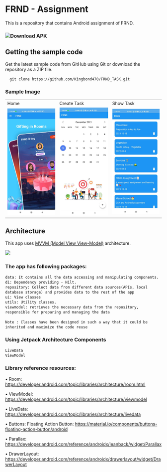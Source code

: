 # FRND - Assignment

This is a repository that contains Android assignment of FRND. 

### ![Download APK](https://drive.google.com/file/d/1liePIsw12xTvlD0kye_7-xDXKls1yZl8/view?usp=sharing) 

## Getting the sample code

Get the latest sample code from GitHub using Git or download the repository as a ZIP file. 

      git clone https://github.com/Kingbond470/FRND_TASK.git

### Sample Image

<table>
  <tr>
    <td>Home</td>
    <td>Create Task</td>
   <td>Show Task</td>
  </tr>
  <tr>
    <td><img src="https://github.com/Kingbond470/Android-Practice/blob/main/FRND%20IMAGE/Home.jpg" width="280"/></td>
    <td><img src="https://github.com/Kingbond470/Android-Practice/blob/main/FRND%20IMAGE/Calendar.jpg" width="280"/></td>
    <td><img src="https://github.com/Kingbond470/Android-Practice/blob/main/FRND%20IMAGE/showtask.jpg" width="280"/></td>
  </tr>
 </table>
 
 
## Architecture

This app uses [MVVM (Model View View-Model)](https://developer.android.com/jetpack/guide#recommended-app-arch) architecture.

<img src="https://camo.githubusercontent.com/be9b0e8eb62e13a031031fb16e99f33c647da47908a21f451cb00d2c99fb9b31/68747470733a2f2f646576656c6f7065722e616e64726f69642e636f6d2f746f7069632f6c69627261726965732f6172636869746563747572652f696d616765732f66696e616c2d6172636869746563747572652e706e67">

### The app has following packages:

    data: It contains all the data accessing and manipulating components.
    di: Dependency providing - Hilt.
    repository: Collect data from different data sources(APIs, local database storage) and provides data to the rest of the app
    ui: View classes 
    utils: Utility classes.
    viewmodel: retrieves the necessary data from the repository, responsible for preparing and managing the data
  
    Note : Classes have been designed in such a way that it could be inherited and maximize the code reuse

### Using Jetpack Architecture Components

    LiveData
    ViewModel
    
### Library reference resources:

• Room: https://developer.android.com/topic/libraries/architecture/room.html

• ViewModel: https://developer.android.com/topic/libraries/architecture/viewmodel

• LiveData: https://developer.android.com/topic/libraries/architecture/livedata

• Buttons: Floating Action Button: https://material.io/components/buttons-floating-action-button/android

• Parallax: https://developer.android.com/reference/androidx/leanback/widget/Parallax

• DrawerLayout: https://developer.android.com/reference/androidx/drawerlayout/widget/DrawerLayout
    

    

